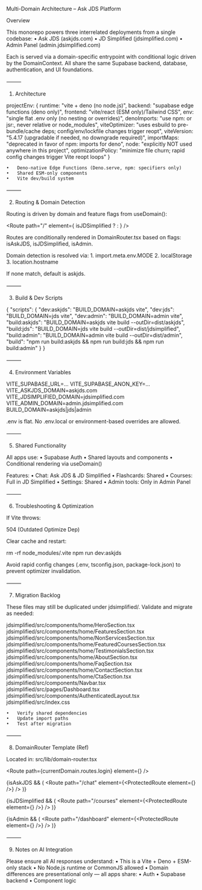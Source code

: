 Multi-Domain Architecture – Ask JDS Platform

Overview

This monorepo powers three interrelated deployments from a single codebase:
	•	Ask JDS (askjds.com)
	•	JD Simplified (jdsimplified.com)
	•	Admin Panel (admin.jdsimplified.com)

Each is served via a domain-specific entrypoint with conditional logic driven by the DomainContext. All share the same Supabase backend, database, authentication, and UI foundations.

⸻

1. Architecture

projectEnv: {
  runtime: "vite + deno (no node.js)",
  backend: "supabase edge functions (deno only)",
  frontend: "vite/react (ESM only)/Tailwind CSS",
  env: "single flat .env only (no nesting or overrides)",
  denoImports: "use npm: or jsr:, never relative or node_modules",
  viteOptimizer: "uses esbuild to pre-bundle/cache deps; config/env/lockfile changes trigger reopt",
  viteVersion: "5.4.17 (upgradable if needed, no downgrade required)",
  importMaps: "deprecated in favor of npm: imports for deno",
  node: "explicitly NOT used anywhere in this project",
  optimizationPolicy: "minimize file churn; rapid config changes trigger Vite reopt loops"
}

	•	Deno-native Edge Functions (Deno.serve, npm: specifiers only)
	•	Shared ESM-only components
	•	Vite dev/build system

⸻

2. Routing & Domain Detection

Routing is driven by domain and feature flags from useDomain():

<Route path="/" element={
  isJDSimplified ? <JDSHomePage /> : <AskJDSHomePage />
} />

Routes are conditionally rendered in DomainRouter.tsx based on flags: isAskJDS, isJDSimplified, isAdmin.

Domain detection is resolved via:
	1.	import.meta.env.MODE
	2.	localStorage
	3.	location.hostname

If none match, default is askjds.

⸻

3. Build & Dev Scripts

{
  "scripts": {
    "dev:askjds": "BUILD_DOMAIN=askjds vite",
    "dev:jds": "BUILD_DOMAIN=jds vite",
    "dev:admin": "BUILD_DOMAIN=admin vite",
    "build:askjds": "BUILD_DOMAIN=askjds vite build --outDir=dist/askjds",
    "build:jds": "BUILD_DOMAIN=jds vite build --outDir=dist/jdsimplified",
    "build:admin": "BUILD_DOMAIN=admin vite build --outDir=dist/admin",
    "build": "npm run build:askjds && npm run build:jds && npm run build:admin"
  }
}



⸻

4. Environment Variables

VITE_SUPABASE_URL=...
VITE_SUPABASE_ANON_KEY=...
VITE_ASKJDS_DOMAIN=askjds.com
VITE_JDSIMPLIFIED_DOMAIN=jdsimplified.com
VITE_ADMIN_DOMAIN=admin.jdsimplified.com
BUILD_DOMAIN=askjds|jds|admin

.env is flat. No .env.local or environment-based overrides are allowed.

⸻

5. Shared Functionality

All apps use:
	•	Supabase Auth
	•	Shared layouts and components
	•	Conditional rendering via useDomain()

Features:
	•	Chat: Ask JDS & JD Simplified
	•	Flashcards: Shared
	•	Courses: Full in JD Simplified
	•	Settings: Shared
	•	Admin tools: Only in Admin Panel

⸻

6. Troubleshooting & Optimization

If Vite throws:

504 (Outdated Optimize Dep)

Clear cache and restart:

rm -rf node_modules/.vite
npm run dev:askjds

Avoid rapid config changes (.env, tsconfig.json, package-lock.json) to prevent optimizer invalidation.

⸻

7. Migration Backlog

These files may still be duplicated under jdsimplified/. Validate and migrate as needed:

jdsimplified/src/components/home/HeroSection.tsx
jdsimplified/src/components/home/FeaturesSection.tsx
jdsimplified/src/components/home/NonServicesSection.tsx
jdsimplified/src/components/home/FeaturedCoursesSection.tsx
jdsimplified/src/components/home/TestimonialsSection.tsx
jdsimplified/src/components/home/AboutSection.tsx
jdsimplified/src/components/home/FaqSection.tsx
jdsimplified/src/components/home/ContactSection.tsx
jdsimplified/src/components/home/CtaSection.tsx
jdsimplified/src/components/Navbar.tsx
jdsimplified/src/pages/Dashboard.tsx
jdsimplified/src/components/AuthenticatedLayout.tsx
jdsimplified/src/index.css

	•	Verify shared dependencies
	•	Update import paths
	•	Test after migration

⸻

8. DomainRouter Template (Ref)

Located in: src/lib/domain-router.tsx

<Route path={currentDomain.routes.login} element={<AuthLayout><LoginPage /></AuthLayout>} />

{isAskJDS && (
  <Route path="/chat" element={<ProtectedRoute element={<MainLayout><ChatPage /></MainLayout>} />} />
)}

{isJDSimplified && (
  <Route path="/courses" element={<ProtectedRoute element={<MainLayout><CoursesPage /></MainLayout>} />} />
)}

{isAdmin && (
  <Route path="/dashboard" element={<ProtectedRoute element={<MainLayout><AdminDashboardPage /></MainLayout>} />} />
)}



⸻

9. Notes on AI Integration

Please ensure all AI responses understand:
	•	This is a Vite + Deno + ESM-only stack
	•	No Node.js runtime or CommonJS allowed
	•	Domain differences are presentational only — all apps share:
	•	Auth
	•	Supabase backend
	•	Component logic
